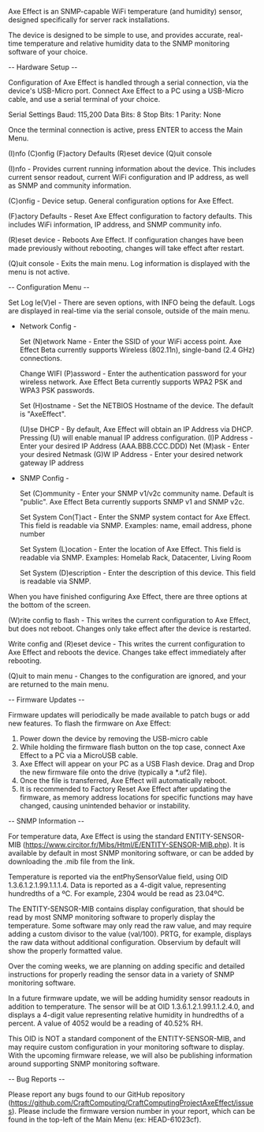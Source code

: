 Axe Effect is an SNMP-capable WiFi temperature (and humidity) sensor, designed specifically for server rack installations.

The device is designed to be simple to use, and provides accurate, real-time temperature and relative humidity data to the SNMP monitoring software of your choice.


-- Hardware Setup --

Configuration of Axe Effect is handled through a serial connection, via the device's USB-Micro port. Connect Axe Effect to a PC using a USB-Micro cable, and use a serial terminal of your choice.

Serial Settings
Baud:		115,200
Data Bits:	8
Stop Bits:	1
Parity:		None

Once the terminal connection is active, press ENTER to access the Main Menu.

  (I)nfo
  (C)onfig
  (F)actory Defaults
  (R)eset device
  (Q)uit console

(I)nfo - Provides current running information about the device. This includes current sensor readout, current WiFi configuration and IP address, as well as SNMP and community information.

(C)onfig - Device setup. General configuration options for Axe Effect.

(F)actory Defaults - Reset Axe Effect configuration to factory defaults. This includes WiFi information, IP address, and SNMP community info.

(R)eset device - Reboots Axe Effect. If configuration changes have been made previously without rebooting, changes will take effect after restart.

(Q)uit console - Exits the main menu. Log information is displayed with the menu is not active.


-- Configuration Menu --

Set Log le(V)el - There are seven options, with INFO being the default. Logs are displayed in real-time via the serial console, outside of the main menu.

- Network Config -

  Set (N)etwork Name - Enter the SSID of your WiFi access point. Axe Effect Beta currently supports Wireless (802.11n), single-band (2.4 GHz) connections.

  Change WIFI (P)assword - Enter the authentication password for your wireless network. Axe Effect Beta currently supports WPA2 PSK and WPA3 PSK passwords.

  Set (H)ostname - Set the NETBIOS Hostname of the device. The default is "AxeEffect".

  (U)se DHCP - By default, Axe Effect will obtain an IP Address via DHCP. Pressing (U) will enable manual IP address configuration.
		(I)P Address - Enter your desired IP Address (AAA.BBB.CCC.DDD)
		Net (M)ask - Enter your desired Netmask
		(G)W IP Address - Enter your desired network gateway IP address

- SNMP Config -

  Set (C)ommunity - Enter your SNMP v1/v2c community name. Default is "public". Axe Effect Beta currently supports SNMP v1 and SNMP v2c.

  Set System Con(T)act - Enter the SNMP system contact for Axe Effect. This field is readable via SNMP. Examples: name, email address, phone number

  Set System (L)ocation - Enter the location of Axe Effect. This field is readable via SNMP. Examples: Homelab Rack, Datacenter, Living Room

  Set System (D)escription - Enter the description of this device. This field is readable via SNMP.


When you have finished configuring Axe Effect, there are three options at the bottom of the screen.

  (W)rite config to flash - This writes the current configuration to Axe Effect, but does not reboot. Changes only take effect after the device is restarted.

  Write config and (R)eset device - This writes the current configuration to Axe Effect and reboots the device. Changes take effect immediately after rebooting.

  (Q)uit to main menu - Changes to the configuration are ignored, and your are returned to the main menu.


-- Firmware Updates --

Firmware updates will periodically be made available to patch bugs or add new features. To flash the firmware on Axe Effect:

  1) Power down the device by removing the USB-micro cable
  2) While holding the firmware flash button on the top case, connect Axe Effect to a PC via a MicroUSB cable.
  3) Axe Effect will appear on your PC as a USB Flash device. Drag and Drop the new firmware file onto the drive (typically a *.uf2 file).
  4) Once the file is transferred, Axe Effect will automatically reboot.
  5) It is recommended to Factory Reset Axe Effect after updating the firmware, as memory address locations for specific functions may have changed, causing unintended behavior or instability.


-- SNMP Information --

For temperature data, Axe Effect is using the standard ENTITY-SENSOR-MIB (https://www.circitor.fr/Mibs/Html/E/ENTITY-SENSOR-MIB.php). It is available by default in most SNMP monitoring software, or can  be added by downloading the .mib file from the link.

Temperature is reported via the entPhySensorValue field, using OID 1.3.6.1.2.1.99.1.1.1.4. Data is reported as a 4-digit value, representing hundredths of a ºC. For example, 2304 would be read as 23.04ºC.

The ENTITY-SENSOR-MIB contains display configuration, that should be read by most SNMP monitoring software to properly display the temperature. Some software may only read the raw value, and may require adding a custom divisor to the value (val/100). PRTG, for example, displays the raw data without additional configuration. Observium by default will show the properly formatted value.

Over the coming weeks, we are planning on adding specific and detailed instructions for properly reading the sensor data in a variety of SNMP monitoring software.

In a future firmware update, we will be adding humidity sensor readouts in addition to temperature. The sensor will be at OID 1.3.6.1.2.1.99.1.1.2.4.0, and displays a 4-digit value representing relative humidity in hundredths of a percent. A value of 4052 would be a reading of 40.52% RH.

This OID is NOT a standard component of the ENTITY-SENSOR-MIB, and may require custom configuration in your monitoring software to display. With the upcoming firmware release, we will also be publishing information around supporting SNMP monitoring software.


-- Bug Reports --

Please report any bugs found to our GitHub repository (https://github.com/CraftComputing/CraftComputingProjectAxeEffect/issues). Please include the firmware version number in your report, which can be found in the top-left of the Main Menu (ex: HEAD-61023cf).
